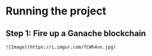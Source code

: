 # Running the project

## Step 1: Fire up a Ganache blockchain

    ![Image](https://i.imgur.com/fCWh4vn.jpg)
